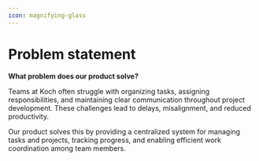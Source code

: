 ```yaml
---
icon: magnifying-glass
---
```


# Problem statement

**What problem does our product solve?**

Teams at Koch often struggle with organizing tasks, assigning responsibilities, and maintaining clear communication throughout project development. These challenges lead to delays, misalignment, and reduced productivity.

Our product solves this by providing a centralized system for managing tasks and projects, tracking progress, and enabling efficient work coordination among team members.
